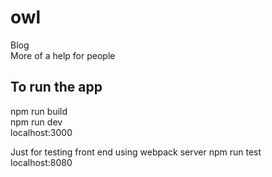 # owl
Blog    
More of a help for people    

## To run the app

npm run build   
npm run dev   
localhost:3000   

Just for testing front end using webpack server
npm run test  
localhost:8080    
